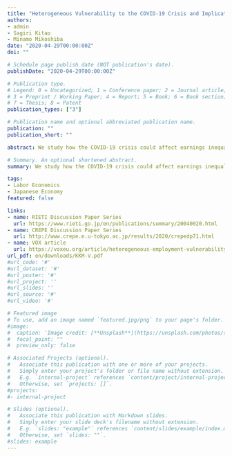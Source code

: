 ```yaml
---
title: "Heterogeneous Vulnerability to the COVID-19 Crisis and Implications for Inequality in Japan"
authors:
- admin
- Sagiri Kitao
- Minamo Mikoshiba
date: "2020-04-29T00:00:00Z"
doi: ""

# Schedule page publish date (NOT publication's date).
publishDate: "2020-04-29T00:00:00Z"

# Publication type.
# Legend: 0 = Uncategorized; 1 = Conference paper; 2 = Journal article;
# 3 = Preprint / Working Paper; 4 = Report; 5 = Book; 6 = Book section;
# 7 = Thesis; 8 = Patent
publication_types: ["3"]

# Publication name and optional abbreviated publication name.
publication: ""
publication_short: ""

abstract: We study how the COVID-19 crisis could affect earnings inequality across heterogeneous individuals in Japan. We use the Employment Status Survey (ESS) to identify groups of individuals who are more vulnerable to the COVID-19 shocks, which likely affect workers in different industries, occupations, and employment types in different magnitude. We assess the impact using various data and early evidence including expenditures data from the JCB Consumption NOW during the first weeks of the pandemic. Our study identifies significant heterogeneity in vulnerability to the COVID-19 shocks across workers of different types. We find that the crisis will hit low-income groups by more and is likely to significantly exacerbate inequality through multiple channels, calling for urgent and large-scale assistance targeted towards affected individuals.

# Summary. An optional shortened abstract.
summary: We study how the COVID-19 crisis could affect earnings inequality across heterogeneous individuals in Japan.

tags:
- Labor Economics
- Japanese Economy
featured: false

links:
- name: RIETI Discussion Paper Series
  url: https://www.rieti.go.jp/en/publications/summary/20040020.html
- name: CREPE Discussion Paper Series
  url: http://www.crepe.e.u-tokyo.ac.jp/results/2020/crepedp71.html
- name: VOX article
  url: https://voxeu.org/article/heterogeneous-employment-vulnerability-and-inequality-japan 
url_pdf: en/downloads/KKM-V.pdf
#url_code: '#'
#url_dataset: '#'
#url_poster: '#'
#url_project: ''
#url_slides: ''
#url_source: '#'
#url_video: '#'

# Featured image
# To use, add an image named `featured.jpg/png` to your page's folder. 
#image:
#  caption: 'Image credit: [**Unsplash**](https://unsplash.com/photos/s9CC2SKySJM)'
#  focal_point: ""
#  preview_only: false

# Associated Projects (optional).
#   Associate this publication with one or more of your projects.
#   Simply enter your project's folder or file name without extension.
#   E.g. `internal-project` references `content/project/internal-project/index.md`.
#   Otherwise, set `projects: []`.
#projects:
#- internal-project

# Slides (optional).
#   Associate this publication with Markdown slides.
#   Simply enter your slide deck's filename without extension.
#   E.g. `slides: "example"` references `content/slides/example/index.md`.
#   Otherwise, set `slides: ""`.
#slides: example
---
```

